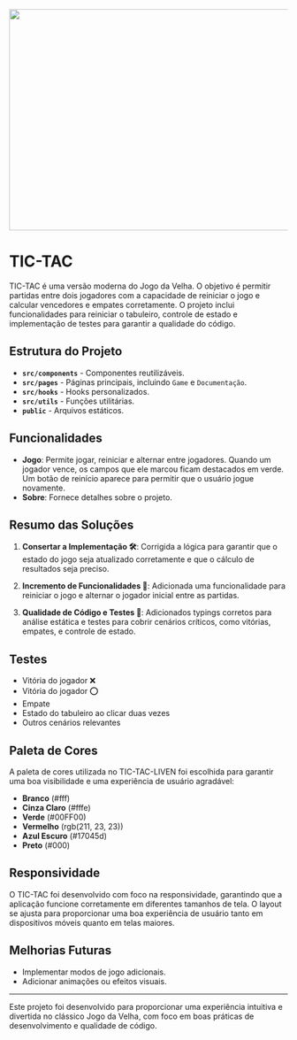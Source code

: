 <div align="center">
<img src="https://user-images.githubusercontent.com/71513260/151648758-ff040416-e554-4311-aa01-aaf090964b6d.png" width="600" height="400"/>
</div>

# TIC-TAC

TIC-TAC é uma versão moderna do Jogo da Velha. O objetivo é permitir partidas entre dois jogadores com a capacidade de reiniciar o jogo e calcular vencedores e empates corretamente. O projeto inclui funcionalidades para reiniciar o tabuleiro, controle de estado e implementação de testes para garantir a qualidade do código.

## Estrutura do Projeto

- **`src/components`** - Componentes reutilizáveis.
- **`src/pages`** - Páginas principais, incluindo `Game` e `Documentação`.
- **`src/hooks`** - Hooks personalizados.
- **`src/utils`** - Funções utilitárias.
- **`public`** - Arquivos estáticos.

## Funcionalidades

- **Jogo**: Permite jogar, reiniciar e alternar entre jogadores. Quando um jogador vence, os campos que ele marcou ficam destacados em verde. Um botão de reinício aparece para permitir que o usuário jogue novamente.
- **Sobre**: Fornece detalhes sobre o projeto.

## Resumo das Soluções

1. **Consertar a Implementação 🛠️**: Corrigida a lógica para garantir que o estado do jogo seja atualizado corretamente e que o cálculo de resultados seja preciso.
   
2. **Incremento de Funcionalidades 🚩**: Adicionada uma funcionalidade para reiniciar o jogo e alternar o jogador inicial entre as partidas.

3. **Qualidade de Código e Testes 🧪**: Adicionados typings corretos para análise estática e testes para cobrir cenários críticos, como vitórias, empates, e controle de estado.

## Testes

- Vitória do jogador ❌
- Vitória do jogador ⭕
- Empate
- Estado do tabuleiro ao clicar duas vezes
- Outros cenários relevantes

## Paleta de Cores

A paleta de cores utilizada no TIC-TAC-LIVEN foi escolhida para garantir uma boa visibilidade e uma experiência de usuário agradável:

- **Branco** (#fff)
- **Cinza Claro** (#fffe)
- **Verde** (#00FF00)
- **Vermelho** (rgb(211, 23, 23))
- **Azul Escuro** (#17045d)
- **Preto** (#000)

## Responsividade

O TIC-TAC foi desenvolvido com foco na responsividade, garantindo que a aplicação funcione corretamente em diferentes tamanhos de tela. O layout se ajusta para proporcionar uma boa experiência de usuário tanto em dispositivos móveis quanto em telas maiores.

## Melhorias Futuras

- Implementar modos de jogo adicionais.
- Adicionar animações ou efeitos visuais.

---

Este projeto foi desenvolvido para proporcionar uma experiência intuitiva e divertida no clássico Jogo da Velha, com foco em boas práticas de desenvolvimento e qualidade de código.
